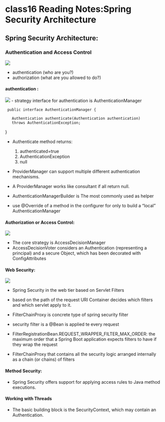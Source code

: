# class16 Reading Notes:Spring Security Architecture

## Spring Security Architecture:

### Authentication and Access Control

![](https://www.baeldung.com/wp-content/uploads/2019/07/bael-1239-image-simple-1-1024x858.png)

  * authentication (who are you?) 
  * authorization (what are you allowed to do?)

#### authentication :

![](https://docs.spring.io/spring-security/site/docs/5.4.0-RC1/reference/html5/images/servlet/authentication/unpwd/daoauthenticationprovider.png)
     -  strategy interface for authentication is  AuthenticationManager

     public interface AuthenticationManager {

       Authentication authenticate(Authentication authentication)
       throws AuthenticationException;
   }

- Authenticate method returns:
   1. authenticated=true
   2. AuthenticationException
   3. null

- ProviderManager can support multiple different authentication mechanisms.

- A ProviderManager works like consultant if all return null.

- AuthenticationManagerBuilder is The most commonly used as helper

- use @Override of a method in the configurer for only to build a “local” AuthenticationManager


#### Authorization or Access Control:

![](https://docs.spring.io/spring-security/site/docs/5.2.11.RELEASE/reference/html/images/access-decision-voting.png)

- The core strategy  is AccessDecisionManager
- AccessDecisionVoter considers an Authentication (representing a principal) and a secure Object, which has been decorated with ConfigAttributes

#### Web Security:

![](https://www.baeldung.com/wp-content/uploads/2021/05/filters_vs_interceptors.jpg)

* Spring Security in the web tier based on  Servlet Filters

- based on the path of the request URI Container decides which filters and which servlet apply to it.

- FilterChainProxy is concrete type of spring security filter

- security filter is a @Bean is applied te every request

- FilterRegistrationBean.REQUEST_WRAPPER_FILTER_MAX_ORDER: the maximum order that a Spring Boot application expects filters to have if they wrap the request

- FilterChainProxy that contains all the security logic arranged internally as a chain (or chains) of filters 

#### Method Security:

* Spring Security offers support for applying access rules to Java method executions.

#### Working with Threads

- The basic building block is the SecurityContext, which may contain an Authentication.


